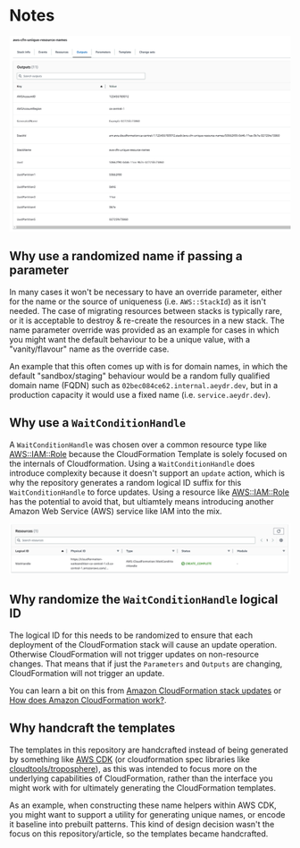 # Notes

![CloudFormation outputs for preset variables](./screenshots/properties.png)

## Why use a randomized name if passing a parameter

In many cases it won't be necessary to have an override parameter, either for the name or the source of uniqueness (i.e. `AWS::StackId`) as it isn't needed. The case of migrating resources between stacks is typically rare, or it is acceptable to destroy & re-create the resources in a new stack. The name parameter override was provided as an example for cases in which you might want the default behaviour to be a unique value, with a "vanity/flavour" name as the override case.

An example that this often comes up with is for domain names, in which the default "sandbox/staging" behaviour would be a random fully qualified domain name (FQDN) such as `02bec084ce62.internal.aeydr.dev`, but in a production capacity it would use a fixed name (i.e. `service.aeydr.dev`).

## Why use a `WaitConditionHandle`

A `WaitConditionHandle` was chosen over a common resource type like [AWS::IAM::Role](https://docs.aws.amazon.com/AWSCloudFormation/latest/UserGuide/aws-resource-iam-role.html) because the CloudFormation Template is solely focused on the internals of Cloudformation. Using a `WaitConditionHandle` does introduce complexity because it doesn't support an `update` action, which is why the repository generates a random logical ID suffix for this `WaitConditionHandle` to force updates. Using a resource like [AWS::IAM::Role](https://docs.aws.amazon.com/AWSCloudFormation/latest/UserGuide/aws-resource-iam-role.html) has the potential to avoid that, but ultiamtely means introducing another Amazon Web Service (AWS) service like IAM into the mix.

![CloudFormation WaitHandleCondition](./screenshots/cfn-waithandle.png)

## Why randomize the `WaitConditionHandle` logical ID

The logical ID for this needs to be randomized to ensure that each deployment of the CloudFormation stack will cause an update operation. Otherwise CloudFormation will not trigger updates on non-resource changes. That means that if just the `Parameters` and `Outputs` are changing, CloudFormation will not trigger an update.

You can learn a bit on this from [Amazon CloudFormation stack updates](https://docs.amazonaws.cn/en_us/AWSCloudFormation/latest/UserGuide/using-cfn-updating-stacks.html) or [How does Amazon CloudFormation work?](https://docs.amazonaws.cn/en_us/AWSCloudFormation/latest/UserGuide/cfn-whatis-howdoesitwork.html).

## Why handcraft the templates

The templates in this repository are handcrafted instead of being generated by something like [AWS CDK](https://aws.amazon.com/cdk/) (or cloudformation spec libraries like [cloudtools/troposphere](https://github.com/cloudtools/troposphere)), as this was intended to focus more on the underlying capabilities of CloudFormation, rather than the interface you might work with for ultimately generating the CloudFormation templates.

As an example, when constructing these name helpers within AWS CDK, you might want to support a utility for generating unique names, or encode it baseline into prebuilt patterns. This kind of design decision wasn't the focus on this repository/article, so the templates became handcrafted.
